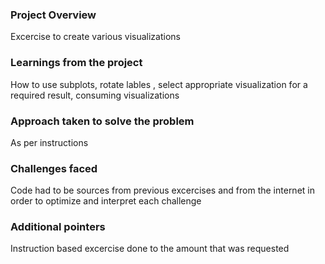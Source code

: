### Project Overview

 Excercise to create various visualizations 


### Learnings from the project

 How to use subplots, rotate lables , select appropriate visualization for a required result, consuming visualizations


### Approach taken to solve the problem

 As per instructions


### Challenges faced

 Code had to be sources from previous excercises and from the internet in order to optimize and interpret each challenge 


### Additional pointers

 Instruction based excercise done to the amount that was requested


